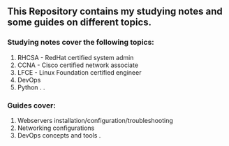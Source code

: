 ## This Repository contains my studying notes and some guides on different topics.

### Studying notes cover the following topics:
1. RHCSA - RedHat certified system admin 
2. CCNA - Cisco certified network associate
3. LFCE - Linux Foundation certified engineer
4. DevOps
5. Python
.
.

### Guides cover:
1. Webservers installation/configuration/troubleshooting
2. Networking configurations
3. DevOps concepts and tools
.

